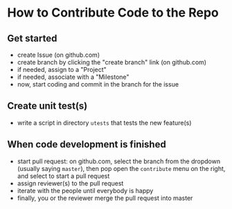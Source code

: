 # How to Contribute Code to the Repo

## Get started
- create Issue (on github.com)
- create branch by clicking the "create branch" link (on github.com)
- if needed, assign to a "Project"
- if needed, associate with a "Milestone"
- now, start coding and commit in the branch for the issue

## Create unit test(s)
- write a script in directory `utests` that tests the new feature(s)

## When code development is finished
- start pull request: on github.com, select the branch from the dropdown
  (usually saying `master`), then pop open the `contribute` menu on the right,
  and select to start a pull request
- assign reviewer(s) to the pull request
- iterate with the people until everybody is happy
- finally, you or the reviewer merge the pull request into master

